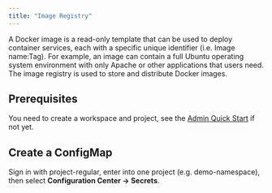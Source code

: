 ```yaml
---
title: "Image Registry"
---
```


A Docker image is a read-only template that can be used to deploy container services, each with a specific unique identifier (i.e. Image name:Tag). For example, an image can contain a full Ubuntu operating system environment with only Apache or other applications that users need. The image registry is used to store and distribute Docker images.

## Prerequisites

You need to create a workspace and project, see the [Admin Quick Start](../admin-quick-start) if not yet.

## Create a ConfigMap

Sign in with project-regular, enter into one project (e.g. demo-namespace), then select **Configuration Center → Secrets**.



